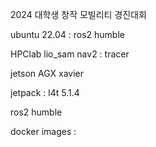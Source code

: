 2024 대학생 창작 모빌리티 경진대회

ubuntu 22.04 : ros2 humble


HPClab lio_sam nav2 : tracer

jetson AGX xavier 

jetpack : l4t 5.1.4

ros2 humble

docker images : 
